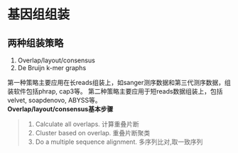 # 基因组组装
## 两种组装策略  
   1. Overlap/layout/consensus
   2. De Bruijn k-mer graphs  

第一种策略主要应用在长reads组装上，如sanger测序数据和第三代测序数据，组装软件包括phrap, cap3等。  第二种策略主要应用于短reads数据组装上，包括velvet, soapdenovo, ABYSS等。      
**Overlap/layout/consensus基本步骤**  
> 1. Calculate all overlaps. 计算重叠片断  
> 2. Cluster based on overlap. 重叠片断聚类  
> 3. Do a multiple sequence alignment. 多序列比对,取一致序列  

